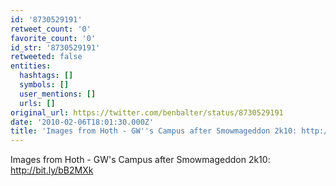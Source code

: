 ```yaml
---
id: '8730529191'
retweet_count: '0'
favorite_count: '0'
id_str: '8730529191'
retweeted: false
entities:
  hashtags: []
  symbols: []
  user_mentions: []
  urls: []
original_url: https://twitter.com/benbalter/status/8730529191
date: '2010-02-06T18:01:30.000Z'
title: 'Images from Hoth - GW''s Campus after Smowmageddon 2k10: http://bit.ly/bB2MXk'
---
```


Images from Hoth - GW's Campus after Smowmageddon 2k10: http://bit.ly/bB2MXk